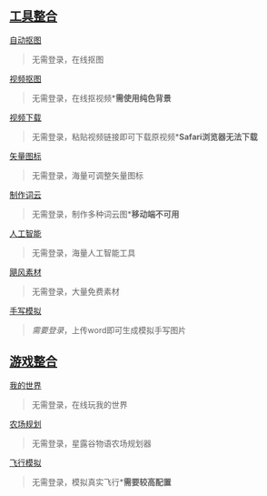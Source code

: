 ## [工具整合](https://www.toolnb.com)
  
[自动抠图](https://bgsub.com/webapp/)
>无需登录，在线抠图

[视频抠图](https://www.unscreen.com/upload)
>无需登录，在线抠视频***需使用纯色背景**

[视频下载](https://greenvideo.cc)
>无需登录，粘贴视频链接即可下载原视频***Safari浏览器无法下载**

[矢量图标](https://www.svgrepo.com/)
>无需登录，海量可调整矢量图标

[制作词云](https://www.weiciyun.com)
>无需登录，制作多种词云图***移动端不可用**

[人工智能](https://ai-bot.cn)
>无需登录，海量人工智能工具

[飓风素材](https://www.ysjf.com/material)
>无需登录，大量免费素材

[手写模拟](https://www.autohanding.com/)
>*需要登录*，上传word即可生成模拟手写图片

## [游戏整合](https://poki.com)

[我的世界](https://www.mc.js.cool/)
>无需登录，在线玩我的世界

[农场规划](https://stardew.info)
>无需登录，星露谷物语农场规划器

[飞行模拟](https://www.geo-fs.com)
>无需登录，模拟真实飞行***需要较高配置**
